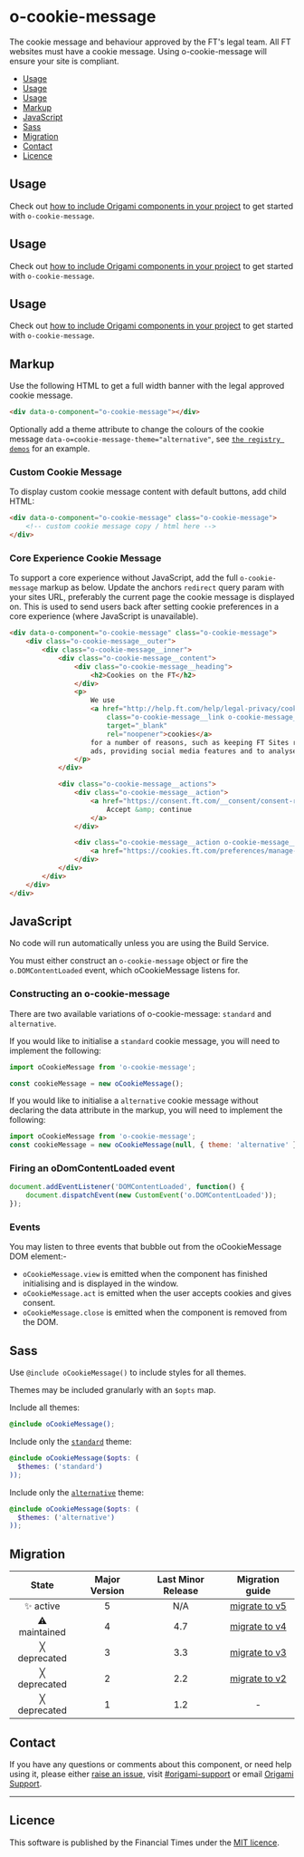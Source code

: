 # o-cookie-message

The cookie message and behaviour approved by the FT's legal team.
All FT websites must have a cookie message. Using o-cookie-message will ensure your site is compliant.

- [Usage](#usage)
- [Usage](#usage)
- [Usage](#usage)
- [Markup](#markup)
- [JavaScript](#javascript)
- [Sass](#sass)
- [Migration](#migration)
- [Contact](#contact)
- [Licence](#licence)

## Usage

Check out [how to include Origami components in your project](https://origami.ft.com/docs/components/#including-origami-components-in-your-project) to get started with `o-cookie-message`.

## Usage

Check out [how to include Origami components in your project](https://origami.ft.com/docs/components/#including-origami-components-in-your-project) to get started with `o-cookie-message`.

## Usage

Check out [how to include Origami components in your project](https://origami.ft.com/docs/components/#including-origami-components-in-your-project) to get started with `o-cookie-message`.

## Markup

Use the following HTML to get a full width banner with the legal approved cookie message.

```html
<div data-o-component="o-cookie-message"></div>
```

Optionally add a theme attribute to change the colours of the cookie message `data-o=cookie-message-theme="alternative"`, see [`the registry demos`](https://registry.origami.ft.com/components/o-cookie-message#demo-approved-alternative-cookie-banner) for an example.

### Custom Cookie Message

To display custom cookie message content with default buttons, add child HTML:
```html
<div data-o-component="o-cookie-message" class="o-cookie-message">
	<!-- custom cookie message copy / html here -->
</div>
```

### Core Experience Cookie Message

To support a core experience without JavaScript, add the full `o-cookie-message` markup as below. Update the anchors `redirect` query param with your sites URL, preferably the current page the cookie message is displayed on. This is used to send users back after setting cookie preferences in a core experience (where JavaScript is unavailable).

```html
<div data-o-component="o-cookie-message" class="o-cookie-message">
	<div class="o-cookie-message__outer">
		<div class="o-cookie-message__inner">
			<div class="o-cookie-message__content">
				<div class="o-cookie-message__heading">
					<h2>Cookies on the FT</h2>
				</div>
				<p>
					We use
					<a href="http://help.ft.com/help/legal-privacy/cookies/"
						class="o-cookie-message__link o-cookie-message__link--external"
						target="_blank"
						rel="noopener">cookies</a>
					for a number of reasons, such as keeping FT Sites reliable and secure, personalising content and
					ads, providing social media features and to analyse how our Sites are used.
				</p>
			</div>

			<div class="o-cookie-message__actions">
				<div class="o-cookie-message__action">
					<a href="https://consent.ft.com/__consent/consent-record-cookie?redirect=#" class="o-cookie-message__button">
						Accept &amp; continue
					</a>
				</div>

				<div class="o-cookie-message__action o-cookie-message__action--secondary">
					<a href="https://cookies.ft.com/preferences/manage-cookies?redirect=#" class="o-cookie-message__link">Manage cookies</a>
				</div>
			</div>
		</div>
	</div>
</div>
```

## JavaScript

No code will run automatically unless you are using the Build Service.

You must either construct an `o-cookie-message` object or fire the `o.DOMContentLoaded` event, which oCookieMessage listens for.

### Constructing an o-cookie-message

There are two available variations of o-cookie-message: `standard` and `alternative`.

If you would like to initialise a `standard` cookie message, you will need to implement the following:

```js
import oCookieMessage from 'o-cookie-message';

const cookieMessage = new oCookieMessage();
```

If you would like to initialise a `alternative` cookie message without declaring the data attribute in the markup, you will need to implement the following:

```js
import oCookieMessage from 'o-cookie-message';
const cookieMessage = new oCookieMessage(null, { theme: 'alternative' });
```


### Firing an oDomContentLoaded event

```js
document.addEventListener('DOMContentLoaded', function() {
	document.dispatchEvent(new CustomEvent('o.DOMContentLoaded'));
});
```

### Events

You may listen to three events that bubble out from the oCookieMessage DOM element:-

- `oCookieMessage.view` is emitted when the component has finished initialising and is displayed in the window.
- `oCookieMessage.act` is emitted when the user accepts cookies and gives consent.
- `oCookieMessage.close` is emitted when the component is removed from the DOM.

## Sass

Use `@include oCookieMessage()` to include styles for all themes.

Themes may be included granularly with an `$opts` map.

Include all themes:

```scss
@include oCookieMessage();
```

Include only the [`standard`](https://registry.origami.ft.com/components/o-cookie-message#demo-approved-cookie-banner) theme:

```scss
@include oCookieMessage($opts: (
  $themes: ('standard')
));
```

Include only the [`alternative`](https://registry.origami.ft.com/components/o-cookie-message#demo-approved-alternative-cookie-banner) theme:

```scss
@include oCookieMessage($opts: (
  $themes: ('alternative')
));
```

## Migration

State | Major Version | Last Minor Release | Migration guide |
:---: | :---: | :---: | :---:
✨ active | 5 | N/A | [migrate to v5](MIGRATION.md#migrating-from-v4-to-v5) |
⚠ maintained | 4 | 4.7 | [migrate to v4](MIGRATION.md#migrating-from-v3-to-v4) |
╳ deprecated | 3 | 3.3 | [migrate to v3](MIGRATION.md#migrating-from-v2-to-v3) |
╳ deprecated | 2 | 2.2 | [migrate to v2](MIGRATION.md#migrating-from-v1-to-v2) |
╳ deprecated | 1 | 1.2 | - |

## Contact

If you have any questions or comments about this component, or need help using it, please either [raise an issue](https://github.com/Financial-Times/o-cookie-message/issues), visit [#origami-support](https://financialtimes.slack.com/messages/origami-support/) or email [Origami Support](mailto:origami-support@ft.com).

----

## Licence

This software is published by the Financial Times under the [MIT licence](http://opensource.org/licenses/MIT).

